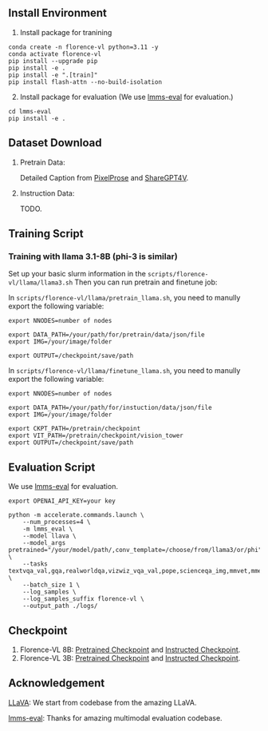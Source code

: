 ## Install Environment

1. Install package for tranining
```Shell
conda create -n florence-vl python=3.11 -y
conda activate florence-vl
pip install --upgrade pip  
pip install -e .
pip install -e ".[train]"
pip install flash-attn --no-build-isolation
```

2. Install package for evaluation (We use [lmms-eval](https://github.com/EvolvingLMMs-Lab/lmms-eval) for evaluation.)
```
cd lmms-eval
pip install -e .
```


## Dataset Download

1. Pretrain Data:

   Detailed Caption from [PixelProse](https://huggingface.co/datasets/tomg-group-umd/pixelprose) and [ShareGPT4V](https://huggingface.co/datasets/Lin-Chen/ShareGPT4V).

2. Instruction Data:

   TODO.

## Training Script
### Training with llama 3.1-8B (phi-3 is similar)

Set up your basic slurm information in the  ```scripts/florence-vl/llama/llama3.sh```
Then you can run pretrain and finetune job:


In ```scripts/florence-vl/llama/pretrain_llama.sh```, you need to manully export the following variable:

```shell
export NNODES=number of nodes

export DATA_PATH=/your/path/for/pretrain/data/json/file
export IMG=/your/image/folder

export OUTPUT=/checkpoint/save/path
```




In ```scripts/florence-vl/llama/finetune_llama.sh```, you need to manully export the following variable:


```shell
export NNODES=number of nodes

export DATA_PATH=/your/path/for/instuction/data/json/file
export IMG=/your/image/folder

export CKPT_PATH=/pretrain/checkpoint
export VIT_PATH=/pretrain/checkpoint/vision_tower
export OUTPUT=/checkpoint/save/path
```


## Evaluation Script

We use [lmms-eval](https://github.com/EvolvingLMMs-Lab/lmms-eval) for evaluation.

```shell
export OPENAI_API_KEY=your key
```

```shell
python -m accelerate.commands.launch \
    --num_processes=4 \
    -m lmms_eval \
    --model llava \
    --model_args pretrained="/your/model/path/,conv_template=/choose/from/llama3/or/phi" \
    --tasks  textvqa_val,gqa,realworldqa,vizwiz_vqa_val,pope,scienceqa_img,mmvet,mme,seedbench,hallusion_bench_image,llava_in_the_wild,mathvista_testmini,docvqa_val,ocrbench,chartqa,ai2d,mmmu_val,mmbench_en_dev,infovqa_val,mmbench_cn_dev,mmstar \
    --batch_size 1 \
    --log_samples \
    --log_samples_suffix florence-vl \
    --output_path ./logs/
```



## Checkpoint 

1. Florence-VL 8B: [Pretrained Checkpoint](https://huggingface.co/jiuhai/florence-llama-pretrain) and [Instructed Checkpoint](https://huggingface.co/jiuhai/florence-llama-llava-sft).
2. Florence-VL 3B: [Pretrained Checkpoint](https://huggingface.co/jiuhai/florence-phi-pretrain) and [Instructed Checkpoint](https://huggingface.co/jiuhai/florence-llama-ms).



## Acknowledgement

[LLaVA](https://github.com/haotian-liu/LLaVA): We start from codebase from the amazing LLaVA.

[lmms-eval](https://github.com/EvolvingLMMs-Lab/lmms-eval): Thanks for amazing multimodal evaluation codebase.





